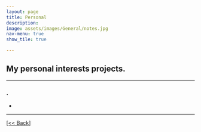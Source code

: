```yaml
---
layout: page
title: Personal
description:
image: assets/images/General/notes.jpg
nav-menu: true
show_tile: true

---
```


## My personal interests projects.

---

### .
- 




---
[[<< Back]](https://cvanchieri.github.io/Portfolio)